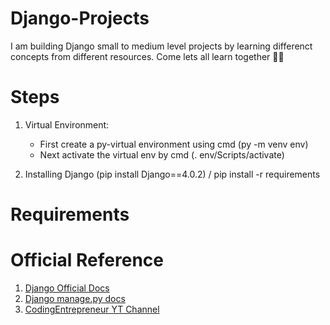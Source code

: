 # Django-Projects

I am building Django small to medium level projects by learning differenct concepts from different resources. Come lets all learn together 🎇🎆

# Steps

1. Virtual Environment:

   - First create a py-virtual environment using cmd (py -m venv env)
   - Next activate the virtual env by cmd (. env/Scripts/activate)

2. Installing Django (pip install Django==4.0.2) / pip install -r requirements

# Requirements

# Official Reference

1. [Django Official Docs](https://www.djangoproject.com/)
2. [Django manage.py docs](https://docs.djangoproject.com/en/4.0/ref/django-admin/)
3. [CodingEntrepreneur YT Channel](https://www.youtube.com/watch?v=GsIGdRaUjck&list=PLEsfXFp6DpzRMby_cSoWTFw8zaMdTEXgL&index=3)
